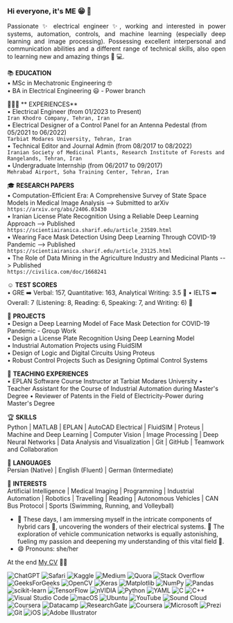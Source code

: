 ### Hi everyone, it's ME 😁 👋

<p align="justify">
Passionate ✨ electrical engineer ✨, working and interested in power systems, automation, controls, and machine learning (especially deep learning and image processing). Possessing excellent interpersonal and communication abilities and a different range of technical skills, also open to learning new and amazing things 👀 💻.

📚 **EDUCATION** </br>
 • MSc in Mechatronic Engineering 🤓 </br>
 • BA in Electrical Engineering 😃 - Power branch </br>

👩🏻‍💻 ** EXPERIENCES** </br>
 • Electrical Engineer (from 01/2023 to Present) </br>
  `Iran Khodro Company, Tehran, Iran` </br>
 • Electrical Designer of a Control Panel for an Antenna Pedestal (from 05/2021 to 06/2022) </br>
  `Tarbiat Modares University, Tehran, Iran` </br>
 • Technical Editor and Journal Admin (from 08/2017 to 08/2022) </br>
  `Iranian Society of Medicinal Plants, Research Institute of Forests and Rangelands, Tehran, Iran` </br> 
 • Undergraduate Internship (from 06/2017 to 09/2017) </br>
  `Mehrabad Airport, Soha Training Center, Tehran, Iran` </br>

🎓 **RESEARCH PAPERS** </br>
 • Computation-Efficient Era: A Comprehensive Survey of State Space Models in Medical Image Analysis --> Submitted to arXiv </br>
  `https://arxiv.org/abs/2406.03430` </br>
 • Iranian License Plate Recognition Using a Reliable Deep Learning Approach --> Published </br>
  `https://scientiairanica.sharif.edu/article_23589.html` </br>
 • Wearing Face Mask Detection Using Deep Learning Through COVID-19 Pandemic --> Published </br>
  `https://scientiairanica.sharif.edu/article_23125.html` </br>
 • The Role of Data Mining in the Agriculture Industry and Medicinal Plants --> Published </br>
  `https://civilica.com/doc/1668241`

☺️ **TEST SCORES** </br>
 • GRE ➡️ Verbal: 157, Quantitative: 163, Analytical Writing: 3.5 🎉
 • IELTS ➡️ Overall: 7 (Listening: 8, Reading: 6, Speaking: 7, and Writing: 6) 🎉

🤔 **PROJECTS** </br>
 • Design a Deep Learning Model of Face Mask Detection for COVID-19 Pandemic - Group Work </br>
 • Design a License Plate Recognition Using Deep Learning Model </br>
 • Industrial Automation Projects using FluidSIM </br>
 • Design of Logic and Digital Circuits Using Proteus </br>
 • Robust Control Projects Such as Designing Optimal Control Systems </br>

📝 **TEACHING EXPERIENCES** </br>
 •	EPLAN Software Course Instructor at Tarbiat Modares University
 •	Teacher Assistant for the Course of Industrial Automation during Master's Degree
 •	Reviewer of Patents in the Field of Electricity-Power during Master's Degree

🏆 **SKILLS** </br>
 Python | MATLAB | EPLAN | AutoCAD Electrical | FluidSIM | Proteus | Machine and Deep Learning | Computer Vision | Image Processing | Deep Neural Networks | Data Analysis and Visualization | Git | GitHub | Teamwork and Collaboration 

🤯 **LANGUAGES** </br>
 Persian (Native) | English (Fluent) | German (Intermediate)

🥹 **INTERESTS** </br>
 Artificial Intelligence | Medical Imaging | Programming | Industrial Automation | Robotics | Travelling | Reading | Autonomous Vehicles | CAN Bus Protocol | Sports (Swimming, Running, and Volleyball)

- 🔭 These days, I am immersing myself in the intricate components of hybrid cars 🔋, uncovering the wonders of their electrical systems. 🌱 The exploration of vehicle communication networks is equally astonishing, fueling my passion and deepening my understanding of this vital field 🔦.
- 😄 Pronouns: she/her </br>

At the end [My CV](https://github.com/user-attachments/files/18445075/Soheila.Hatami.s.Curriculum.Vitae.pdf) 💪🏻

</p> 
  
![ChatGPT](https://img.shields.io/badge/chatGPT-74aa9c?style=for-the-badge&logo=openai&logoColor=white)
![Safari](https://img.shields.io/badge/Safari-000000?style=for-the-badge&logo=Safari&logoColor=white)
![Kaggle](https://img.shields.io/badge/Kaggle-035a7d?style=for-the-badge&logo=kaggle&logoColor=white)
![Medium](https://img.shields.io/badge/Medium-12100E?style=for-the-badge&logo=medium&logoColor=white)
![Quora](https://img.shields.io/badge/Quora-%23B92B27.svg?style=for-the-badge&logo=Quora&logoColor=white)
![Stack Overflow](https://img.shields.io/badge/-Stackoverflow-FE7A16?style=for-the-badge&logo=stack-overflow&logoColor=white)
![GeeksForGeeks](https://img.shields.io/badge/GeeksforGeeks-gray?style=for-the-badge&logo=geeksforgeeks&logoColor=35914c)
![OpenCV](https://img.shields.io/badge/opencv-%23white.svg?style=for-the-badge&logo=opencv&logoColor=white)
![Keras](https://img.shields.io/badge/Keras-%23D00000.svg?style=for-the-badge&logo=Keras&logoColor=white)
![Matplotlib](https://img.shields.io/badge/Matplotlib-%23ffffff.svg?style=for-the-badge&logo=Matplotlib&logoColor=black)
![NumPy](https://img.shields.io/badge/numpy-%23013243.svg?style=for-the-badge&logo=numpy&logoColor=white)
![Pandas](https://img.shields.io/badge/pandas-%23150458.svg?style=for-the-badge&logo=pandas&logoColor=white)
![scikit-learn](https://img.shields.io/badge/scikit--learn-%23F7931E.svg?style=for-the-badge&logo=scikit-learn&logoColor=white)
![TensorFlow](https://img.shields.io/badge/TensorFlow-%23FF6F00.svg?style=for-the-badge&logo=TensorFlow&logoColor=white)
![nVIDIA](https://img.shields.io/badge/nVIDIA-%2376B900.svg?style=for-the-badge&logo=nVIDIA&logoColor=white)
![Python](https://img.shields.io/badge/python-3670A0?style=for-the-badge&logo=python&logoColor=ffdd54)
![YAML](https://img.shields.io/badge/yaml-%23ffffff.svg?style=for-the-badge&logo=yaml&logoColor=151515)
![C](https://img.shields.io/badge/c-%2300599C.svg?style=for-the-badge&logo=c&logoColor=white)
![C++](https://img.shields.io/badge/c++-%2300599C.svg?style=for-the-badge&logo=c%2B%2B&logoColor=white)
![Visual Studio Code](https://img.shields.io/badge/Visual%20Studio%20Code-0078d7.svg?style=for-the-badge&logo=visual-studio-code&logoColor=white)
![macOS](https://img.shields.io/badge/mac%20os-000000?style=for-the-badge&logo=macos&logoColor=F0F0F0)
![Ubuntu](https://img.shields.io/badge/Ubuntu-E95420?style=for-the-badge&logo=ubuntu&logoColor=white)
![YouTube](https://img.shields.io/badge/YouTube-%23FF0000.svg?style=for-the-badge&logo=YouTube&logoColor=white)
![Sound Cloud](https://img.shields.io/badge/sound%20cloud-FF5500?style=for-the-badge&logo=soundcloud&logoColor=white)
![Coursera](https://img.shields.io/badge/Coursera-%230056D2.svg?style=for-the-badge&logo=Coursera&logoColor=white)
![Datacamp](https://img.shields.io/badge/Datacamp-05192D?style=for-the-badge&logo=datacamp&logoColor=03E860)
![ResearchGate](https://img.shields.io/badge/ResearchGate-00CCBB?style=for-the-badge&logo=ResearchGate&logoColor=white)
![Coursera](https://img.shields.io/badge/Coursera-%230056D2.svg?style=for-the-badge&logo=Coursera&logoColor=white)
![Microsoft](https://img.shields.io/badge/Microsoft-0078D4?style=for-the-badge&logo=microsoft&logoColor=white)
![Prezi](https://img.shields.io/badge/Prezi-%23000000.svg?style=for-the-badge&logo=Prezi&logoColor=white)
![Git](https://img.shields.io/badge/git-%23F05033.svg?style=for-the-badge&logo=git&logoColor=white)
![iOS](https://img.shields.io/badge/iOS-000000?style=for-the-badge&logo=ios&logoColor=white)
![Adobe Illustrator](https://img.shields.io/badge/adobe%20illustrator-%23FF9A00.svg?style=for-the-badge&logo=adobe%20illustrator&logoColor=white)
